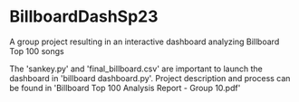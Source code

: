 # BillboardDashSp23
A group project resulting in an interactive dashboard analyzing Billboard Top 100 songs

The 'sankey.py' and 'final_billboard.csv' are important to launch the dashboard in 'billboard dashboard.py'. 
Project description and process can be found in 'Billboard Top 100 Analysis Report - Group 10.pdf'
